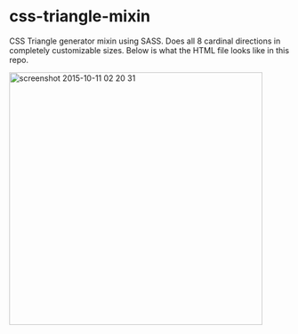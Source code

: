 # css-triangle-mixin
CSS Triangle generator mixin using SASS. Does all 8 cardinal directions in completely customizable sizes. Below is what the HTML file looks like in this repo.

<img width="455" alt="screenshot 2015-10-11 02 20 31" src="https://cloud.githubusercontent.com/assets/3317766/10415255/99f90de4-6fbf-11e5-90bd-6b3f60e14904.png">
